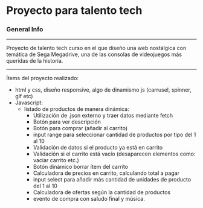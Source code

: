 # Proyecto para talento tech
### General Info
***
Proyecto de talento tech curso en el que diseño una web nostálgica con temática de Sega Megadrive, una de las consolas de videojuegos más queridas de la historia.
***
Ítems del proyecto realizado:<br /> 
- html y css, diseño responsive, algo de dinamismo js (carrusel, spinner, gif etc)<br /> 
- Javascript:<br /> 
  - listado de productos de manera dinámica:<br /> 
    - Utilización de .json externo y traer datos mediante fetch<br /> 
    - Botón para ver descripción<br /> 
    - Botón para comprar (añadir al carrito)<br /> 
    - input range para seleccionar cantidad de productos por tipo del 1 al 10<br /> 
    - Validación de datos si el producto ya está en carrito<br /> 
    - Validación si el carrito está vacío (desaparecen elementos como: vaciar carrito etc.)<br /> 
    - Botón dinámico borrar ítem del carrito<br /> 
    - Calculadora de precios en carrito, calculando total a pagar<br /> 
    - input select para añadir más cantidad de unidades de producto del 1 al 10<br /> 
    - Calculadora de ofertas según la cantidad de productos<br /> 
    - evento de compra con saludo final y música.<br /> 
